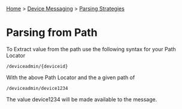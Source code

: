 ﻿[Home](../../Index.md) > [Device Messaging](../Index.md) > [Parsing Strategies](ParsingStrategies.md)

# Parsing from Path

To Extract value from the path use the following syntax for your Path Locator

`/deviceadmin/{deviceid}`

With the above Path Locator and the a given path of

`/deviceadmin/device1234`

The value device1234 will be made available to the message.
